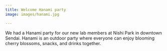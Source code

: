 ```yaml
---
title: Welcome Hanami party
image: images/hanami.jpg

---
```


We had a Hanami party for our new lab members at Nishi Park in downtown Sendai. Hanami is an outdoor party where everyone can enjoy blooming cherry blossoms, snacks, and drinks together.


